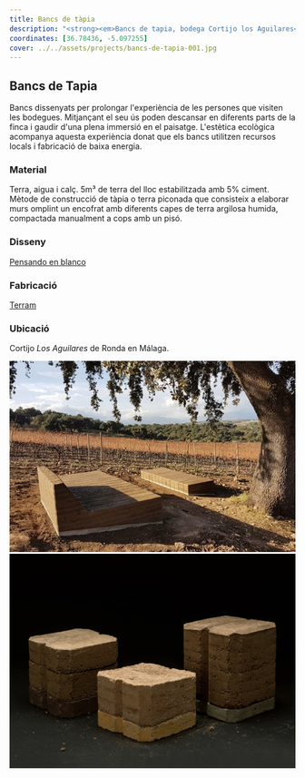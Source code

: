 ```yaml
---
title: Bancs de tàpia
description: "<strong><em>Bancs de tapia, bodega Cortijo los Aguilares</strong></em>: fabricats amb materials locals i  dissenyats per prolongar l’experiència de les persones que visiten les bodegues."
coordinates: [36.78436, -5.097255]
cover: ../../assets/projects/bancs-de-tapia-001.jpg
---
```


## Bancs de Tapia

Bancs dissenyats per prolongar l'experiència de les persones que visiten les bodegues. Mitjançant el seu ús poden descansar en diferents parts de la finca i gaudir d'una plena immersió en el paisatge. L'estètica ecològica acompanya aquesta experiència donat que els bancs utilitzen recursos locals i fabricació de baixa energia.

### Material

Terra, aigua i calç. 5m³ de terra del lloc estabilitzada amb 5% ciment.
Mètode de construcció de tàpia o terra piconada que consisteix a elaborar murs omplint un encofrat amb diferents capes de terra argilosa humida, compactada manualment a cops amb un pisó.

### Disseny
[Pensando en blanco](https://pensandoenblanco.com/project/bancos-de-tapia-c-o-cla/)

### Fabricació
[Terram](https://www.terram.cat/portfolio/bancs-de-tapia-celler-a-ronda-malaga/)

### Ubicació
Cortijo _Los Aguilares_ de Ronda en Málaga.

![](../../assets/projects/bancs-de-tapia-001.jpg)
![](../../assets/projects/bancs-de-tapia-002.jpg)
